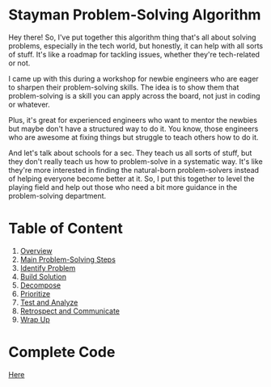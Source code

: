 # Stayman Problem-Solving Algorithm

Hey there! So, I've put together this algorithm thing that's all about solving problems, especially in the tech world, but honestly, it can help with all sorts of stuff. It's like a roadmap for tackling issues, whether they're tech-related or not.

I came up with this during a workshop for newbie engineers who are eager to sharpen their problem-solving skills. The idea is to show them that problem-solving is a skill you can apply across the board, not just in coding or whatever.

Plus, it's great for experienced engineers who want to mentor the newbies but maybe don't have a structured way to do it. You know, those engineers who are awesome at fixing things but struggle to teach others how to do it.

And let's talk about schools for a sec. They teach us all sorts of stuff, but they don't really teach us how to problem-solve in a systematic way. It's like they're more interested in finding the natural-born problem-solvers instead of helping everyone become better at it. So, I put this together to level the playing field and help out those who need a bit more guidance in the problem-solving department.

# Table of Content
1. [Overview](1_overview.md)
2. [Main Problem-Solving Steps](2_main.md)
3. [Identify Problem](3_identify_problem.md)
4. [Build Solution](4_build_solution.md)
5. [Decompose](5_decompose.md)
6. [Prioritize](6_prioritize.md)
7. [Test and Analyze](7_test_and_analyze.md)
8. [Retrospect and Communicate](8_retrospect_and_communicate.md)
9. [Wrap Up](9_wrap_up.md)

# Complete Code

[Here](9_all_together.rb)
